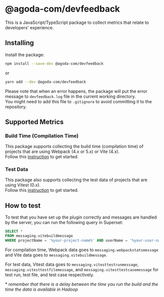 # @agoda-com/devfeedback

This is a JavaScript/TypeScript package to collect metrics that relate to developers' experience.

## Installing

Install the package:

```bash
npm install --save-dev @agoda-com/devfeedback
```

or

```bash
yarn add --dev @agoda-com/devfeedback
```

Please note that when an error happens, the package will put the error message to `devfeedback.log` file in the current working directory.  
You might need to add this file to `.gitignore` to avoid committing it to the repository.

## Supported Metrics

### Build Time (Compilation Time)

This package supports collecting the build time (compilation time) of projects that are using Webpack (4.x or 5.x) or Vite (4.x).  
Follow this [instruction](BUILD_TIME.md) to get started.

### Test Data

This package also supports collecting the test data of projects that are using Vitest (0.x).  
Follow this [instruction](TEST_DATA.md) to get started.

## How to test

To test that you have set up the plugin correctly and messages are handled by the server, you can run the following query in Superset:

```sql
SELECT *
FROM messaging.vitebuildmessage
WHERE projectName = '%your-project-name%' AND userName = '%your-user-name%'
```

For compilation time, Webpack data goes to `messaging.webpackstatsmessage` and Vite data goes to `messaging.vitebuildmessage`.

For test data, Vitest data goes to `messaging.vitesttestrunmessage`, `messaging.vitesttestfilemessage`, and `messaging.vitesttestcasemessage` for test run, test file, and test case respectively.

\* _remember that there is a delay between the time you run the build and the time the data is available in Hadoop_
